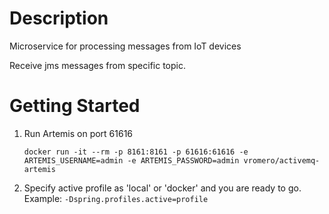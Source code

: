 # Description
Microservice for processing messages from IoT devices

Receive jms messages from specific topic.

# Getting Started

1. Run Artemis on port 61616 
    ```
    docker run -it --rm -p 8161:8161 -p 61616:61616 -e ARTEMIS_USERNAME=admin -e ARTEMIS_PASSWORD=admin vromero/activemq-artemis
    ```

2. Specify active profile as 'local' or 'docker' and you are ready to go.
   Example: `-Dspring.profiles.active=profile`
   